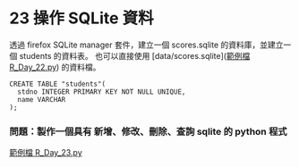 # 23 操作 SQLite 資料

透過 firefox SQLite manager 套件，建立一個 scores.sqlite 的資料庫，並建立一個 students 的資料表。 也可以直接使用 [data/scores.sqlite]([範例檔 R_Day_22.py](https://github.com/reic/groupLearning-Python-100-Days/blob/master/Day21-30/data/scores.sqlite)) 的資料檔。

```sqlite
CREATE TABLE "students"(
  stdno INTEGER PRIMARY KEY NOT NULL UNIQUE,
  name VARCHAR
);
```

### 問題：製作一個具有 新增、修改、刪除、查詢 sqlite 的 python 程式

[範例檔 R_Day_23.py](https://github.com/reic/groupLearning-Python-100-Days/blob/master/Day21-30/practice_code/R_Day_23.py)
